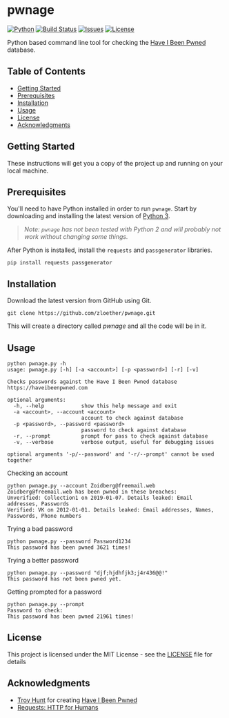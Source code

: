 # pwnage
[![Python](https://img.shields.io/badge/python-v3.5+-blue.svg)](https://www.python.org/)
[![Build Status](https://travis-ci.org/zloether/pwnage.svg?branch=master)](https://travis-ci.org/zloether/pwnage)
[![Issues](https://img.shields.io/github/issues/zloether/pwnage.svg)](https://github.com/zloether/pwnage/issues)
[![License](https://img.shields.io/github/license/zloether/pwnage.svg)](https://opensource.org/licenses/MIT)

Python based command line tool for checking the [Have I Been Pwned](https://haveibeenpwned.com/) database.

## Table of Contents
- [Getting Started](#getting-started)
- [Prerequisites](#prerequisites)
- [Installation](#installation)
- [Usage](#usage)
- [License](#license)
- [Acknowledgments](#acknowledgments)

## Getting Started
These instructions will get you a copy of the project up and running on your local machine.

## Prerequisites
You'll need to have Python installed in order to run `pwnage`. Start by downloading and installing the latest version of [Python 3](https://www.python.org/downloads/).
> *Note: `pwnage` has not been tested with Python 2 and will probably not work without changing some things.*

After Python is installed, install the `requests` and `passgenerator` libraries.
```
pip install requests passgenerator
```

## Installation
Download the latest version from GitHub using Git.
```
git clone https://github.com/zloether/pwnage.git
```
This will create a directory called *pwnage* and all the code will be in it.

## Usage
```
python pwnage.py -h
usage: pwnage.py [-h] [-a <account>] [-p <password>] [-r] [-v]

Checks passwords against the Have I Been Pwned database
https://haveibeenpwned.com

optional arguments:
  -h, --help            show this help message and exit
  -a <account>, --account <account>
                        account to check against database
  -p <password>, --password <password>
                        password to check against database
  -r, --prompt          prompt for pass to check against database
  -v, --verbose         verbose output, useful for debugging issues

optional arguments '-p/--password' and '-r/--prompt' cannot be used together
```

Checking an account
```
python pwnage.py --account Zoidberg@freemail.web
Zoidberg@freemail.web has been pwned in these breaches:
Unverified: Collection1 on 2019-01-07. Details leaked: Email addresses, Passwords
Verified: VK on 2012-01-01. Details leaked: Email addresses, Names, Passwords, Phone numbers
```

Trying a bad password
```
python pwnage.py --password Password1234
This password has been pwned 3621 times!
```

Trying a better password
```
python pwnage.py --password "djf;hjdhfjk3;j4r436@@!"
This password has not been pwned yet.
```

Getting prompted for a password
```
python pwnage.py --prompt
Password to check:
This password has been pwned 21961 times!
```

## License

This project is licensed under the MIT License - see the [LICENSE](LICENSE) file for details

## Acknowledgments

* [Troy Hunt](https://www.troyhunt.com/) for creating [Have I Been Pwned](https://haveibeenpwned.com/)
* [Requests: HTTP for Humans](http://python-requests.org/)

